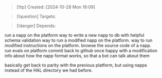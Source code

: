 
>[!tip] Created: [2024-10-28 Mon 16:09]

>[!question] Targets: 

>[!danger] Depends: 

run a napp on the platform
way to write a new napp to db with helpful schema validation
way to run a modified napp on the platform.
way to run modified instructions on the platform.
browse the source code of a napp.
run evals on platform
commit back to github once happy with a modification
info about how the napp format works, so that a bot can talk about them

basically get back to parity with the previous platform, but using napps instead of the HAL directory we had before.